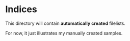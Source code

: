 # Indices

This directory will contain **automatically created** filelists.

For now, it just illustrates my manually created samples.
